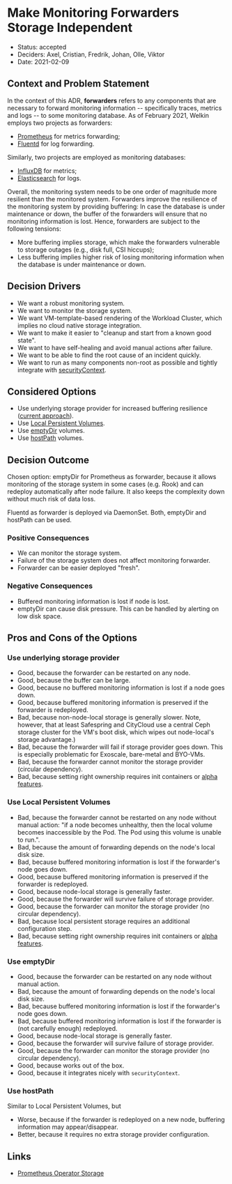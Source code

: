 # Make Monitoring Forwarders Storage Independent

- Status: accepted
- Deciders: Axel, Cristian, Fredrik, Johan, Olle, Viktor
- Date: 2021-02-09

## Context and Problem Statement

In the context of this ADR, **forwarders** refers to any components that are necessary to forward monitoring information -- specifically traces, metrics and logs -- to some monitoring database. As of February 2021, Welkin employs two projects as forwarders:

- [Prometheus](https://prometheus.io/) for metrics forwarding;
- [Fluentd](https://www.fluentd.org/) for log forwarding.

Similarly, two projects are employed as monitoring databases:

- [InfluxDB](https://www.influxdata.com/) for metrics;
- [Elasticsearch](https://opendistro.github.io/for-elasticsearch/) for logs.

Overall, the monitoring system needs to be one order of magnitude more resilient than the monitored system. Forwarders improve the resilience of the monitoring system by providing buffering: In case the database is under maintenance or down, the buffer of the forwarders will ensure that no monitoring information is lost.
Hence, forwarders are subject to the following tensions:

- More buffering implies storage, which make the forwarders vulnerable to storage outages (e.g., disk full, CSI hiccups);
- Less buffering implies higher risk of losing monitoring information when the database is under maintenance or down.

## Decision Drivers

- We want a robust monitoring system.
- We want to monitor the storage system.
- We want VM-template-based rendering of the Workload Cluster, which implies no cloud native storage integration.
- We want to make it easier to "cleanup and start from a known good state".
- We want to have self-healing and avoid manual actions after failure.
- We want to be able to find the root cause of an incident quickly.
- We want to run as many components non-root as possible and tightly integrate with [securityContext](https://kubernetes.io/docs/tasks/configure-pod-container/security-context/#configure-volume-permission-and-ownership-change-policy-for-pods).

## Considered Options

- Use underlying storage provider for increased buffering resilience ([current approach](https://github.com/elastisys/compliantkubernetes-apps/blob/v0.9.0/helmfile/values/kube-prometheus-stack-wc.yaml.gotmpl#L100)).
- Use [Local Persistent Volumes](https://kubernetes.io/blog/2018/04/13/local-persistent-volumes-beta/).
- Use [emptyDir](https://kubernetes.io/docs/concepts/storage/volumes/#emptydir) volumes.
- Use [hostPath](https://kubernetes.io/docs/concepts/storage/volumes/#hostpath) volumes.

## Decision Outcome

Chosen option: emptyDir for Prometheus as forwarder, because it allows monitoring of the storage system in some cases (e.g. Rook) and can redeploy automatically after node failure. It also keeps the complexity down without much risk of data loss.

Fluentd as forwarder is deployed via DaemonSet. Both, emptyDir and hostPath can be used.

### Positive Consequences

- We can monitor the storage system.
- Failure of the storage system does not affect monitoring forwarder.
- Forwarder can be easier deployed "fresh".

### Negative Consequences

- Buffered monitoring information is lost if node is lost.
- emptyDir can cause disk pressure. This can be handled by alerting on low disk space.

## Pros and Cons of the Options

### Use underlying storage provider

- Good, because the forwarder can be restarted on any node.
- Good, because the buffer can be large.
- Good, because no buffered monitoring information is lost if a node goes down.
- Good, because buffered monitoring information is preserved if the forwarder is redeployed.
- Bad, because non-node-local storage is generally slower. Note, however, that at least Safespring and CityCloud use a central Ceph storage cluster for the VM's boot disk, which wipes out node-local's storage advantage.)
- Bad, because the forwarder will fail if storage provider goes down. This is especially problematic for Exoscale, bare-metal and BYO-VMs.
- Bad, because the forwarder cannot monitor the storage provider (circular dependency).
- Bad, because setting right ownership requires init containers or [alpha features](https://kubernetes.io/docs/tasks/configure-pod-container/security-context/#configure-volume-permission-and-ownership-change-policy-for-pods).

### Use Local Persistent Volumes

- Bad, because the forwarder cannot be restarted on any node without manual action: "if a node becomes unhealthy, then the local volume becomes inaccessible by the Pod. The Pod using this volume is unable to run.".
- Bad, because the amount of forwarding depends on the node's local disk size.
- Bad, because buffered monitoring information is lost if the forwarder's node goes down.
- Good, because buffered monitoring information is preserved if the forwarder is redeployed.
- Good, because node-local storage is generally faster.
- Good, because the forwarder will survive failure of storage provider.
- Good, because the forwarder can monitor the storage provider (no circular dependency).
- Bad, because local persistent storage requires an additional configuration step.
- Bad, because setting right ownership requires init containers or [alpha features](https://kubernetes.io/docs/tasks/configure-pod-container/security-context/#configure-volume-permission-and-ownership-change-policy-for-pods).

### Use emptyDir

- Good, because the forwarder can be restarted on any node without manual action.
- Bad, because the amount of forwarding depends on the node's local disk size.
- Bad, because buffered monitoring information is lost if the forwarder's node goes down.
- Bad, because buffered monitoring information is lost if the forwarder is (not carefully enough) redeployed.
- Good, because node-local storage is generally faster.
- Good, because the forwarder will survive failure of storage provider.
- Good, because the forwarder can monitor the storage provider (no circular dependency).
- Good, because works out of the box.
- Good, because it integrates nicely with `securityContext`.

### Use hostPath

Similar to Local Persistent Volumes, but

- Worse, because if the forwarder is redeployed on a new node, buffering information may appear/disappear.
- Better, because it requires no extra storage provider configuration.

## Links

- [Prometheus Operator Storage](https://github.com/prometheus-operator/prometheus-operator/blob/main/Documentation/user-guides/storage.md)
